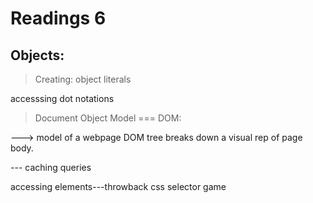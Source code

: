# Readings 6

## Objects:

> Creating:
> object literals 

accesssing dot notations

> Document Object Model === DOM:

---> model of a webpage
DOM tree breaks down a visual rep of page body.

--- caching queries

accessing elements---throwback css selector game



